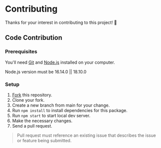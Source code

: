 # Contributing

Thanks for your interest in contributing to this project! 🎉

## Code Contribution

### Prerequisites

You'll need [Git](https://git-scm.com/) and [Node.js](https://nodejs.org/en) installed on your computer.

Node.js version must be 16.14.0 || 18.10.0

### Setup

1. [Fork](https://docs.github.com/en/get-started/quickstart/fork-a-repo) this repository.
2. Clone your fork.
3. Create a new branch from main for your change.
4. Run `npm install` to install dependencies for this package.
5. Run `npm start` to start local dev server.
6. Make the necessary changes.
7. Send a pull request.

> Pull request must reference an existing issue that describes the issue or feature being submitted.


